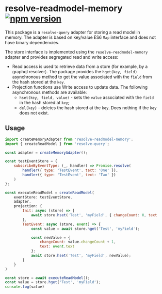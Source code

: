 
# **resolve-readmodel-memory** [![npm version](https://badge.fury.io/js/resolve-readmodel-memory.svg)](https://badge.fury.io/js/resolve-readmodel-memory)

This package is a `resolve-query` adapter for storing a read model in memory. The adapter is based on key/value ES6 `Map` interface and does not have binary dependencies.

The store interface is implemented using the `resolve-readmodel-memory` adapter and provides segregated read and write access:
- Read access is used to retrieve data from a store (for example, by a graphql resolver). The package provides the `hget(key, field)` asynchronous method to get the value associated with the `field` from the hash stored at the `key`.
- Projection functions use Write access to update data. The following asynchronous methods are available:
    * `hset(key, field, value)` - sets the `value` associated with the `field` in the hash stored at `key`;
    * `del(key)` - deletes the hash stored at the `key`. Does nothing if the `key` does not exist.

## Usage

```js
import createMemoryAdapter from 'resolve-readmodel-memory';
import { createReadModel } from 'resolve-query';

const adapter = createMemoryAdapter();

const testEventStore = {
    subscribeByEventType: (_, handler) => Promise.resolve(
        handler({ type: 'TestEvent', text: 'One' }),
        handler({ type: 'TestEvent', text: 'Two' })
    )
};

const executeReadModel = createReadModel(
    eventStore: testEventStore,
    adapter,
    projection: {
        Init: async (store) => {
            await store.hset('Test', 'myField', { changeCount: 0, text: 'Initial' })
        },
        TestEvent: async (store, event) => {
            const value = await store.hget('Test', 'myField');

            const newValue = { 
                changeCount: value.changeCount + 1,
                text: event.text
            };
            await store.hset('Test', 'myField', newValue);
        }
    }
)

const store = await executeReadModel();
const value = store.hget('Test', 'myField');
console.log(value)
```
